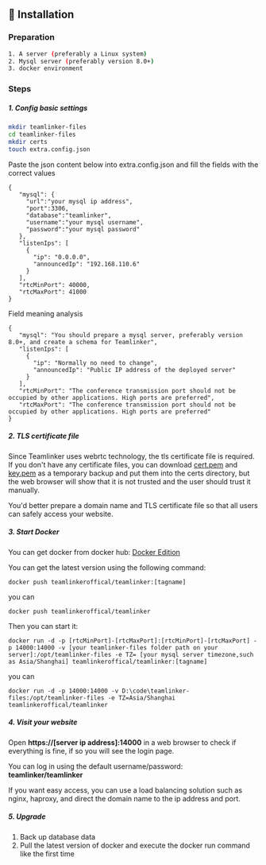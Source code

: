 ## 🔐 Installation
### Preparation

```bash
1. A server (preferably a Linux system)
2. Mysql server (preferably version 8.0+)
3. docker environment
```

### Steps
##### 1. Config basic settings

```bash
mkdir teamlinker-files
cd teamlinker-files
mkdir certs
touch extra.config.json
```
Paste the json content below into extra.config.json and fill the fields with the correct values
```
{
   "mysql": {
     "url":"your mysql ip address",
     "port":3306,
     "database":"teamlinker",
     "username":"your mysql username",
     "password":"your mysql password"
   },
   "listenIps": [
     {
       "ip": "0.0.0.0",
       "announcedIp": "192.168.110.6"
     }
   ],
   "rtcMinPort": 40000,
   "rtcMaxPort": 41000
}
```
Field meaning analysis
```
{
   "mysql": "You should prepare a mysql server, preferably version 8.0+, and create a schema for Teamlinker",
   "listenIps": [
     {
       "ip": "Normally no need to change",
       "announcedIp": "Public IP address of the deployed server"
     }
   ],
   "rtcMinPort": "The conference transmission port should not be occupied by other applications. High ports are preferred",
   "rtcMaxPort": "The conference transmission port should not be occupied by other applications. High ports are preferred"
}
```

##### 2. TLS certificate file

Since Teamlinker uses webrtc technology, the tls certificate file is required. If you don't have any certificate files, you can download [cert.pem](https://team-linker.com/doc/cert/cert.pem) and [key.pem](https://team-linker.com/doc/cert/key.pem) as a temporary backup and put them into the certs directory, but the web browser will show that it is not trusted and the user should trust it manually.

You'd better prepare a domain name and TLS certificate file so that all users can safely access your website.

##### 3. Start Docker

You can get docker from docker hub: [Docker Edition](https://hub.docker.com/repository/docker/teamlinkeroffical/teamlinker/general)

You can get the latest version using the following command:
```
docker push teamlinkeroffical/teamlinker:[tagname]
```
you can
```
docker push teamlinkeroffical/teamlinker
```

Then you can start it:
```
docker run -d -p [rtcMinPort]-[rtcMaxPort]:[rtcMinPort]-[rtcMaxPort] -p 14000:14000 -v [your teamlinker-files folder path on your server]:/opt/teamlinker-files -e TZ= [your mysql server timezone,such as Asia/Shanghai] teamlinkeroffical/teamlinker:[tagname]
```
you can
```
docker run -d -p 14000:14000 -v D:\code\teamlinker-files:/opt/teamlinker-files -e TZ=Asia/Shanghai teamlinkeroffical/teamlinker
```


##### 4. Visit your website

Open **https://[server ip address]:14000** in a web browser to check if everything is fine, if so you will see the login page.

You can log in using the default username/password: **teamlinker/teamlinker**

If you want easy access, you can use a load balancing solution such as nginx, haproxy, and direct the domain name to the ip address and port.

##### 5. Upgrade

1. Back up database data
2. Pull the latest version of docker and execute the docker run command like the first time
